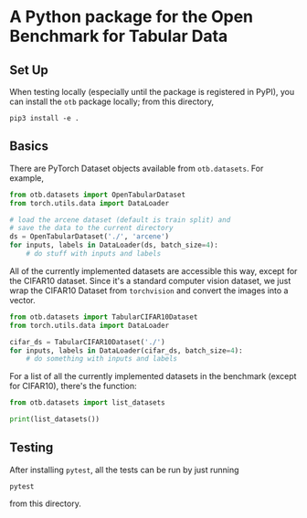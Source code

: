 # A Python package for the Open Benchmark for Tabular Data

## Set Up

When testing locally (especially until the package is registered in PyPI), you can install the `otb` package locally; from this directory,
```shell
pip3 install -e .
```

## Basics

There are PyTorch Dataset objects available from `otb.datasets`. For example,
```python
from otb.datasets import OpenTabularDataset
from torch.utils.data import DataLoader

# load the arcene dataset (default is train split) and
# save the data to the current directory 
ds = OpenTabularDataset('./', 'arcene')
for inputs, labels in DataLoader(ds, batch_size=4):
    # do stuff with inputs and labels
```

All of the currently implemented datasets are accessible this way, except for the CIFAR10 dataset. Since it's a standard computer vision dataset, we just wrap the CIFAR10 Dataset from `torchvision` and convert the images into a vector.

```python
from otb.datasets import TabularCIFAR10Dataset
from torch.utils.data import DataLoader

cifar_ds = TabularCIFAR10Dataset('./')
for inputs, labels in DataLoader(cifar_ds, batch_size=4):
    # do something with inputs and labels
```

For a list of all the currently implemented datasets in the benchmark (except for CIFAR10), there's the function:
```python
from otb.datasets import list_datasets

print(list_datasets())
```

## Testing
After installing `pytest`, all the tests can be run by just running
```shell
pytest
```
from this directory.
